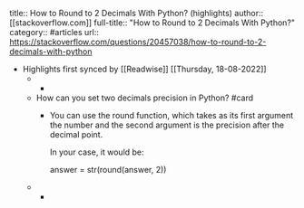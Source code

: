 title:: How to Round to 2 Decimals With Python? (highlights)
author:: [[stackoverflow.com]]
full-title:: "How to Round to 2 Decimals With Python?"
category:: #articles
url:: https://stackoverflow.com/questions/20457038/how-to-round-to-2-decimals-with-python

- Highlights first synced by [[Readwise]] [[Thursday, 18-08-2022]]
	- -
	- How can you set two decimals precision in Python? #card
		- You can use the round function, which takes as its first argument the number and the second argument is the precision after the decimal point.
		  
		  In your case, it would be:
		  
		  answer = str(round(answer, 2))
	- -
